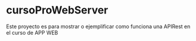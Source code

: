 # cursoProWebServer
Este proyecto es para mostrar o ejemplificar como funciona una APIRest en el curso de APP WEB
